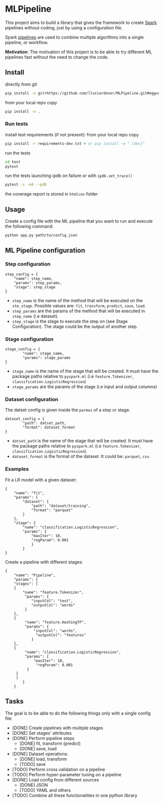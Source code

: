 # MLPipeline
This project aims to build a library that gives the framework to create [Spark](https://spark.apache.org) pipelines without coding, just by using a configuration file.

Spark [pipelines](https://spark.apache.org/docs/latest/ml-pipeline.html) are used to combine multiple algorithms into a single pipeline, or workflow.
 
 **Motivation**: The motivation of this project is to be able to try different ML pipelines fast without the need to change the code.
 
 ## Install
 directly from git
 ```bash
 pip install -e git+https://github.com/lluccardoner/MLPipeline.git#egg=ml-pipeline
```
from your local repo copy
```bash
pip install -e .
```
 
 ### Run tests
 install test requirements (if not present):
 from your local repo copy
 ```bash
 pip install -r requirements-dev.txt # or pip install -e ".[dev]"
 ```
 run the tests
 ```bash
 cd test
 pytest
 ```
 run the tests launching ipdb on failure or with `ipdb.set_trace()`
 ```bash
 pytest -s -n0 --pdb
 ```
 the coverage report is stored in `htmlcov` folder
 
 ## Usage
 Create a config file with the ML pipeline that you want to run and execute the following command:
 
 ```
 python app.py path/to/config.json
 ```
 
 ## ML Pipeline configuration
 
### Step configuration
 
```
step_config = {
    "name": step_name,
    "params": step_params,
    "stage": step_stage
}
```

* `step_name` is the name of the method that will be executed on the `ste_stage`. Possible values are: `fit`, `transform`, `predict`, `save`, `load`.
* `step_params` are the params of the method that will be executed in `step_name` (i.e dataset).
* `step_stage` is the stage to execute the step on (see Stage Configuration). The stage could be the output of another step.

### Stage configuration

```
stage_config = {
        "name": stage_name,
        "params": stage_params 
}
```

* `stage_name` is the name of the stage that will be created. It must have the package paths relative to ``pyspark.ml`` (i.e ``feature.Tokenizer``, ``classification.LogisticRegression``)
* `stage_params` are the params of the stage (i.e input and output columns)

### Dataset configuration
The datset config is given inside the `parmas` of a step or stage.

```
dataset_config = {
        "path": datset_path,
        "format": dataset_format 
}
```

* `datset_path` is the name of the stage that will be created. It must have the package paths relative to `pyspark.ml` (i.e `feature.Tokenizer`, `classification.LogisticRegression`).
* `dataset_format` is the format of the dataset. It could be: `parquet`, `csv`.

### Examples

Fit a LR model with a given dataset:

```
{
    "name": "fit",
    "params": {
        "dataset": {
            "path": "dataset/training",
            "format": "parquet"
        }
    },
    "stage": {
        "name": "classification.LogisticRegression",
        "params": {
            "maxIter": 10,
            "regParam": 0.001
            }
        }
}
```

Create a pipeline with different stages:

```
{
    "name": "Pipeline",
    "params": {
    "stages": [
    {
        "name": "feature.Tokenizer",
         "params": {
            "inputCol": "text",
            "outputCol": "words"
         }
    },
    {
         "name": "feature.HashingTF",
         "params": {
             "inputCol": "words",
              "outputCol": "features"
            }
    },
    {
         "name": "classification.LogisticRegression",
         "params": {
             "maxIter": 10,
              "regParam": 0.001
          }
     }
     ]
        }
    }
```

## Tasks 
 The goal is to be able to do the following things only with a single config file:
 * [DONE] Create pipelines with multiple stages
 * [DONE] Set stages' attributes
 * [DONE] Perform pipeline steps
    * [DONE] fit, transform (predict)
    * [DONE] save, load
 * [DONE] Dataset operations: 
    * [DONE] load, transform
    * [TODO] save 
 * [TODO] Perform cross validation on a pipeline 
 * [TODO] Perform hyper-parameter tuning on a pipeline 
 * [DONE] Load config from different sources
    * [DONE] JSON
    * [TODO] YAML and others
 * [TODO] Combine all these functionalities in one python library